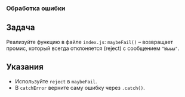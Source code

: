 ### Обработка ошибки
## Задача
Реализуйте функцию в файле `index.js`:
`maybeFail()` – возвращает промис, который всегда отклоняется (reject) с сообщением `"Ыыыы"`.

## Указания
- Используйте `reject` в `maybeFail`.
- В `catchError` верните саму ошибку через `.catch()`.